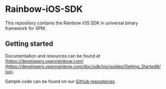 # Rainbow-iOS-SDK
This repository contains the Rainbow iOS SDK in universal binary framework for SPM.

## Getting started

Documentation and resources can be found at [https://developers.openrainbow.com](https://developers.openrainbow.com/doc/sdk/ios/guides/Getting_Started#/ios).

Sample code can be found on our [Github repositories](https://github.com/Rainbow-CPaaS/Rainbow-iOS-SDK-Samples).
